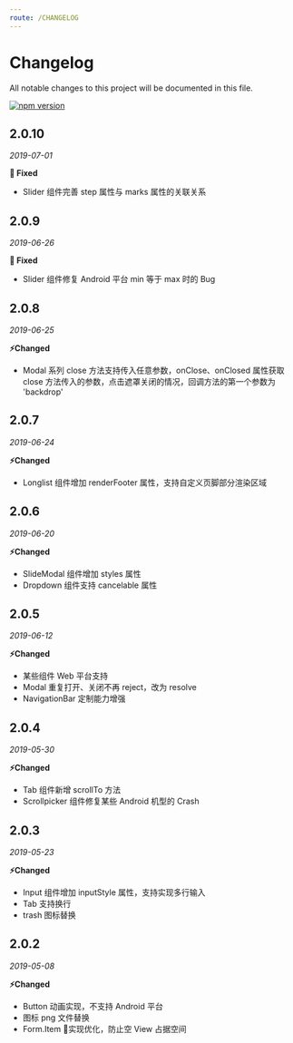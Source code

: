 ```yaml
---
route: /CHANGELOG
---
```


# Changelog
All notable changes to this project will be documented in this file.

[![npm version](https://img.shields.io/npm/v/beeshell.svg)](https://www.npmjs.com/package/beeshell)


## 2.0.10
*2019-07-01*

**🐛 Fixed**

- Slider 组件完善 step 属性与 marks 属性的关联关系


## 2.0.9
*2019-06-26*

**🐛 Fixed**

- Slider 组件修复 Android 平台 min 等于 max 时的 Bug


## 2.0.8
*2019-06-25*

**⚡️Changed**

- Modal 系列 close 方法支持传入任意参数，onClose、onClosed 属性获取 close 方法传入的参数，点击遮罩关闭的情况，回调方法的第一个参数为 'backdrop'


## 2.0.7
*2019-06-24*

**⚡️Changed**

- Longlist 组件增加 renderFooter 属性，支持自定义页脚部分渲染区域


## 2.0.6
*2019-06-20*

**⚡️Changed**

- SlideModal 组件增加 styles 属性
- Dropdown 组件支持 cancelable 属性

## 2.0.5
*2019-06-12*

**⚡️Changed**

- 某些组件 Web 平台支持
- Modal 重复打开、关闭不再 reject，改为 resolve
- NavigationBar 定制能力增强

## 2.0.4
*2019-05-30*

**⚡️Changed**

- Tab 组件新增 scrollTo 方法
- Scrollpicker 组件修复某些 Android 机型的 Crash

## 2.0.3
*2019-05-23*

**⚡️Changed**

- Input 组件增加 inputStyle 属性，支持实现多行输入
- Tab 支持换行
- trash 图标替换

## 2.0.2
*2019-05-08*

**⚡️Changed**

- Button 动画实现，不支持 Android 平台
- 图标 png 文件替换
- Form.Item 实现优化，防止空 View 占据空间

